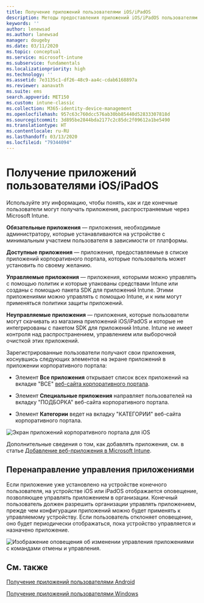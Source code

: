 ```yaml
---
title: Получение приложений пользователями iOS/iPadOS
description: Методы предоставления приложений iOS/iPadOS пользователям
keywords: ''
author: lenewsad
ms.author: lanewsad
manager: dougeby
ms.date: 03/11/2020
ms.topic: conceptual
ms.service: microsoft-intune
ms.subservice: fundamentals
ms.localizationpriority: high
ms.technology: ''
ms.assetid: 7e3135c1-df26-48c9-aa4c-cdab6168897a
ms.reviewer: aanavath
ms.suite: ems
search.appverid: MET150
ms.custom: intune-classic
ms.collection: M365-identity-device-management
ms.openlocfilehash: 957c63c760dcc576ab30bb85440d52833307818d
ms.sourcegitcommit: 3d895be2844bda2177c2c85dc2f09612a1be5490
ms.translationtype: HT
ms.contentlocale: ru-RU
ms.lasthandoff: 03/13/2020
ms.locfileid: "79344094"
---
```

# <a name="how-your-iosipados-users-get-their-apps"></a>Получение приложений пользователями iOS/iPadOS

Используйте эту информацию, чтобы понять, как и где конечные пользователи могут получать приложения, распространяемые через Microsoft Intune.

**Обязательные приложения** — приложения, необходимые администратору, которые устанавливаются на устройстве с минимальным участием пользователя в зависимости от платформы.

**Доступные приложения** — приложения, предоставляемые в списке приложений корпоративного портала, которые пользователь может установить по своему желанию.

**Управляемые приложения** — приложения, которыми можно управлять с помощью политик и которые упакованы средствами Intune или созданы с помощью пакета SDK для приложений Intune. Этими приложениями можно управлять с помощью Intune, и к ним могут применяться политики защиты приложений.

**Неуправляемые приложения** — приложения, которые пользователи могут скачивать из магазина приложений iOS/iPadOS и которые не интегрированы с пакетом SDK для приложений Intune. Intune не имеет контроля над распространением, управлением или выборочной очисткой этих приложений.  

Зарегистрированные пользователи получают свои приложения, коснувшись следующих элементов на экране приложений в приложении корпоративного портала:

- Элемент **Все приложения** открывает список всех приложений на вкладке "ВСЕ" [веб-сайта корпоративного портала](https://portal.manage.microsoft.com).

- Элемент **Специальные приложения** направляет пользователей на вкладку "ПОДБОРКА" веб-сайта корпоративного портала.

- Элемент **Категории** ведет на вкладку "КАТЕГОРИИ" веб-сайта корпоративного портала.

![Экран приложений корпоративного портала для iOS](./media/end-user-apps-ios/ios-cp-app-main-apps-screen.png)

Дополнительные сведения о том, как добавлять приложения, см. в статье [Добавление веб-приложения в Microsoft Intune](../apps/apps-add.md).

## <a name="app-management-takeover"></a>Перенаправление управления приложениями
Если приложение уже установлено на устройстве конечного пользователя, на устройстве iOS или iPadOS отображается оповещение, позволяющее управлять приложением в организации. Конечный пользователь должен разрешить организации управлять приложением, прежде чем конфигурации приложений можно будет применять к управляемому устройству. Если пользователь отклоняет оповещение, оно будет периодически отображаться, пока устройство управляется и назначено приложение.  


![Изображение оповещения об изменении управления приложениями с командами отмены и управления.](./media/end-user-apps-ios/intune-app-management-confirmation-2002.png)

## <a name="see-also"></a>См. также  

[Получение приложений пользователями Android](end-user-apps-android.md)

[Получение приложений пользователями Windows](end-user-apps-windows.md)
